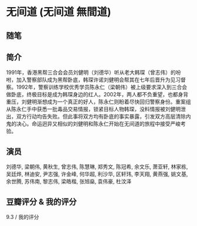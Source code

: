 # 无间道 (无间道 無間道)

## 随笔

## 简介

1991年，香港黑帮三合会会员刘健明（刘德华）听从老大韩琛（曾志伟）的吩咐，加入警察部队成为黑帮卧底，韩琛许诺刘健明会帮其在七年后晋升为见习督察。1992年，警察训练学校优秀学员陈永仁（梁朝伟）被上级要求深入到三合会做卧底，终极目标是成为韩琛身边的红人。2002年，两人都不负重望，也都身背重压，刘健明渐想成为一个真正的好人，陈永仁则盼着尽快回归警察身份。重案组从陈永仁手中获悉一批毒品交易情报，锁紧目标人物韩琛，没料情报被刘健明泄出，双方行动均告失败。但此事将双方均有卧底的事实暴露，引发双方高层清除内鬼的决心。命运迥异又相似的刘健明和陈永仁开始在无间道的旅程中接受严峻考验。

## 演员

刘德华, 梁朝伟, 黄秋生, 曾志伟, 陈慧琳, 郑秀文, 陈冠希, 余文乐, 萧亚轩, 林家栋, 吴廷烨, 林迪安, 尹志强, 许金峰, 何华超, 利沙华, 区轩玮, 李天翔, 黄燕强, 姚文基, 余世腾, 苏伟南, 黎志伟, 梁皓楷, 张旭燊, 袁伟豪, 杜汶泽

## 豆瓣评分 & 我的评分

9.3 / 我的评分
